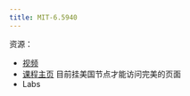 ```yaml
---
title: MIT-6.5940
---
```

资源：
- [视频](https://www.youtube.com/watch?v=rCFvPEQTxKI&list=PL80kAHvQbh-pT4lCkDT53zT8DKmhE0idB&index=1)
- [课程主页](https://hanlab.mit.edu/courses/2023-fall-65940) 目前挂美国节点才能访问完美的页面
- Labs

